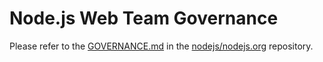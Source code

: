# Node.js Web Team Governance

Please refer to the [GOVERNANCE.md](https://github.com/nodejs/nodejs.org/blob/main/GOVERNANCE.md) in the [nodejs/nodejs.org](https://github.com/nodejs/nodejs.org) repository.
